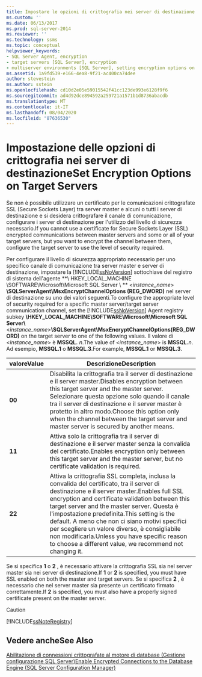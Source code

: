 ```yaml
---
title: Impostare le opzioni di crittografia nei server di destinazione | Microsoft Docs
ms.custom: ''
ms.date: 06/13/2017
ms.prod: sql-server-2014
ms.reviewer: ''
ms.technology: ssms
ms.topic: conceptual
helpviewer_keywords:
- SQL Server Agent, encryption
- target servers [SQL Server], encryption
- multiserver environments [SQL Server], setting encryption options on target servers
ms.assetid: 1a9fd539-e166-4ea8-9f21-ac400ca74dee
author: stevestein
ms.author: sstein
ms.openlocfilehash: cd10d2e05e59015542f41cc123de993e6128f9f6
ms.sourcegitcommit: ad4d92dce894592a259721a1571b1d8736abacdb
ms.translationtype: MT
ms.contentlocale: it-IT
ms.lasthandoff: 08/04/2020
ms.locfileid: "87636530"
---
```

# <a name="set-encryption-options-on-target-servers"></a><span data-ttu-id="8a8da-102">Impostazione delle opzioni di crittografia nei server di destinazione</span><span class="sxs-lookup"><span data-stu-id="8a8da-102">Set Encryption Options on Target Servers</span></span>
  <span data-ttu-id="8a8da-103">Se non è possibile utilizzare un certificato per le comunicazioni crittografate SSL (Secure Sockets Layer) tra server master e alcuni o tutti i server di destinazione e si desidera crittografare il canale di comunicazione, configurare i server di destinazione per l'utilizzo del livello di sicurezza necessario.</span><span class="sxs-lookup"><span data-stu-id="8a8da-103">If you cannot use a certificate for Secure Sockets Layer (SSL) encrypted communications between master servers and some or all of your target servers, but you want to encrypt the channel between them, configure the target server to use the level of security required.</span></span>  
  
 <span data-ttu-id="8a8da-104">Per configurare il livello di sicurezza appropriato necessario per uno specifico canale di comunicazione tra server master e server di destinazione, impostare la [!INCLUDE[ssNoVersion](../../includes/ssnoversion-md.md)] sottochiave del registro di sistema dell'agente \*\*\ HKEY_LOCAL_MACHINE \SOFTWARE\Microsoft\Microsoft SQL Server \\ \*\* \<*instance_name*> **\SQLServerAgent\MsxEncryptChannelOptions (REG_DWORD)** nel server di destinazione su uno dei valori seguenti.</span><span class="sxs-lookup"><span data-stu-id="8a8da-104">To configure the appropriate level of security required for a specific master server/target server communication channel, set the [!INCLUDE[ssNoVersion](../../includes/ssnoversion-md.md)] Agent registry subkey **\HKEY_LOCAL_MACHINE\SOFTWARE\Microsoft\Microsoft SQL Server\\**\<*instance_name*>**\SQLServerAgent\MsxEncryptChannelOptions(REG_DWORD)** on the target server to one of the following values.</span></span> <span data-ttu-id="8a8da-105">Il valore di \<*instance_name*> è **MSSQL.** _n_.</span><span class="sxs-lookup"><span data-stu-id="8a8da-105">The value of \<*instance_name*> is **MSSQL.**_n_.</span></span> <span data-ttu-id="8a8da-106">Ad esempio, **MSSQL.1** o **MSSQL.3**.</span><span class="sxs-lookup"><span data-stu-id="8a8da-106">For example, **MSSQL.1** or **MSSQL.3**.</span></span>  
  
|<span data-ttu-id="8a8da-107">valore</span><span class="sxs-lookup"><span data-stu-id="8a8da-107">Value</span></span>|<span data-ttu-id="8a8da-108">Descrizione</span><span class="sxs-lookup"><span data-stu-id="8a8da-108">Description</span></span>|  
|-----------|-----------------|  
|<span data-ttu-id="8a8da-109">**0**</span><span class="sxs-lookup"><span data-stu-id="8a8da-109">**0**</span></span>|<span data-ttu-id="8a8da-110">Disabilita la crittografia tra il server di destinazione e il server master.</span><span class="sxs-lookup"><span data-stu-id="8a8da-110">Disables encryption between this target server and the master server.</span></span> <span data-ttu-id="8a8da-111">Selezionare questa opzione solo quando il canale tra il server di destinazione e il server master è protetto in altro modo.</span><span class="sxs-lookup"><span data-stu-id="8a8da-111">Choose this option only when the channel between the target server and master server is secured by another means.</span></span>|  
|<span data-ttu-id="8a8da-112">**1**</span><span class="sxs-lookup"><span data-stu-id="8a8da-112">**1**</span></span>|<span data-ttu-id="8a8da-113">Attiva solo la crittografia tra il server di destinazione e il server master senza la convalida del certificato.</span><span class="sxs-lookup"><span data-stu-id="8a8da-113">Enables encryption only between this target server and the master server, but no certificate validation is required.</span></span>|  
|<span data-ttu-id="8a8da-114">**2**</span><span class="sxs-lookup"><span data-stu-id="8a8da-114">**2**</span></span>|<span data-ttu-id="8a8da-115">Attiva la crittografia SSL completa, inclusa la convalida del certificato, tra il server di destinazione e il server master.</span><span class="sxs-lookup"><span data-stu-id="8a8da-115">Enables full SSL encryption and certificate validation between this target server and the master server.</span></span> <span data-ttu-id="8a8da-116">Questa è l'impostazione predefinita.</span><span class="sxs-lookup"><span data-stu-id="8a8da-116">This setting is the default.</span></span> <span data-ttu-id="8a8da-117">A meno che non ci siano motivi specifici per scegliere un valore diverso, è consigliabile non modificarla.</span><span class="sxs-lookup"><span data-stu-id="8a8da-117">Unless you have specific reason to choose a different value, we recommend not changing it.</span></span>|  
  
 <span data-ttu-id="8a8da-118">Se si specifica **1** o **2** , è necessario attivare la crittografia SSL sia nel server master sia nei server di destinazione.</span><span class="sxs-lookup"><span data-stu-id="8a8da-118">If **1** or **2** is specified, you must have SSL enabled on both the master and target servers.</span></span> <span data-ttu-id="8a8da-119">Se si specifica **2** , è necessario che nel server master sia presente un certificato firmato correttamente.</span><span class="sxs-lookup"><span data-stu-id="8a8da-119">If **2** is specified, you must also have a properly signed certificate present on the master server.</span></span>  
  
> [!CAUTION]  
>  [!INCLUDE[ssNoteRegistry](../../includes/ssnoteregistry-md.md)]  
  
## <a name="see-also"></a><span data-ttu-id="8a8da-120">Vedere anche</span><span class="sxs-lookup"><span data-stu-id="8a8da-120">See Also</span></span>  
 [<span data-ttu-id="8a8da-121">Abilitazione di connessioni crittografate al motore di database &#40;Gestione configurazione SQL Server&#41;</span><span class="sxs-lookup"><span data-stu-id="8a8da-121">Enable Encrypted Connections to the Database Engine &#40;SQL Server Configuration Manager&#41;</span></span>](../../database-engine/configure-windows/enable-encrypted-connections-to-the-database-engine.md)  
  
  
